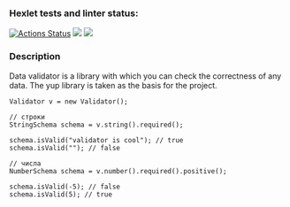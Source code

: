 ### Hexlet tests and linter status:
[![Actions Status](https://github.com/anasasiia/java-project-78/workflows/hexlet-check/badge.svg)](https://github.com/anasasiia/java-project-78/actions) <a href="https://codeclimate.com/github/anasasiia/java-project-78/maintainability"><img src="https://api.codeclimate.com/v1/badges/7e4ab0b741f9200c5bbf/maintainability" /></a> <a href="https://codeclimate.com/github/anasasiia/java-project-78/test_coverage"><img src="https://api.codeclimate.com/v1/badges/7e4ab0b741f9200c5bbf/test_coverage" /></a>

### Description
Data validator is a library with which you can check the correctness of any data. The yup library is taken as the basis for the project.
```
Validator v = new Validator();

// строки
StringSchema schema = v.string().required();

schema.isValid("validator is cool"); // true
schema.isValid(""); // false

// числа
NumberSchema schema = v.number().required().positive();

schema.isValid(-5); // false
schema.isValid(5); // true
```
